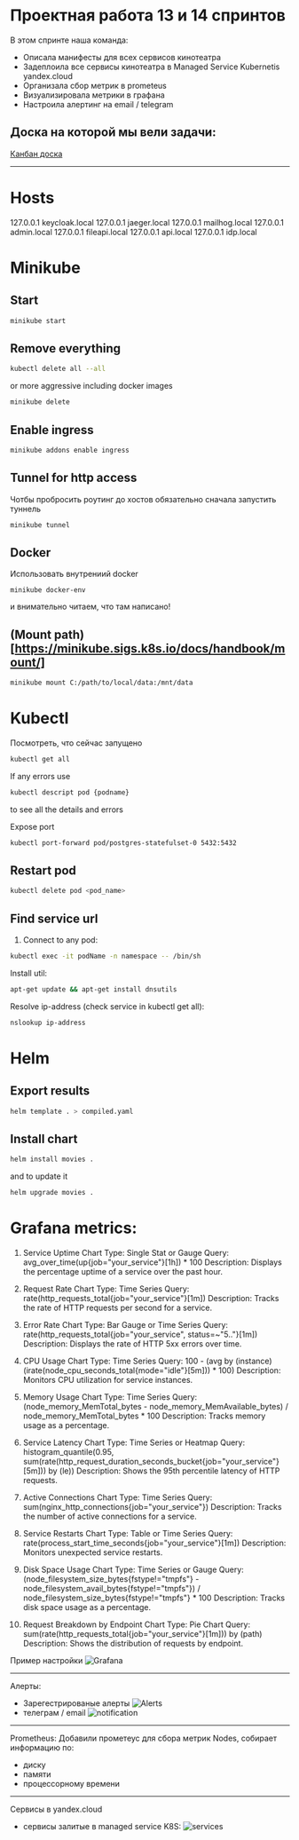 # Проектная работа 13 и 14 спринтов

В этом спринте наша команда:
- Описала манифесты для всех сервисов кинотеатра
- Задеплоила все сервисы кинотеатра в Managed Service Kubernetis yandex.cloud
- Организала сбор метрик в prometeus
- Визуализировала метрики в графана
- Настроила алертинг на email / telegram


## Доска на которой мы вели задачи:
[Канбан доска](https://github.com/users/oruchkin/projects/15)

---

# Hosts
127.0.0.1 	keycloak.local
127.0.0.1 	jaeger.local
127.0.0.1   mailhog.local
127.0.0.1   admin.local
127.0.0.1   fileapi.local
127.0.0.1   api.local
127.0.0.1   idp.local

# Minikube

## Start
```bash
minikube start
```

## Remove everything
```bash
kubectl delete all --all
```
or more aggressive including docker images
```bash
minikube delete
```

## Enable ingress
```bash
minikube addons enable ingress 
```

## Tunnel for http access
Чотбы пробросить роутинг до хостов обязательно сначала запустить туннель
```bash
minikube tunnel
```

## Docker
Использовать внутрениий docker
```
minikube docker-env
```
и внимательно читаем, что там написано!

## (Mount path)[https://minikube.sigs.k8s.io/docs/handbook/mount/]
```bash
minikube mount C:/path/to/local/data:/mnt/data
```

# Kubectl

Посмотреть, что сейчас запущено
```bash
kubectl get all
```

If any errors use
```bash
kubectl descript pod {podname}
```
to see all the details and errors

Expose port
```bash
kubectl port-forward pod/postgres-statefulset-0 5432:5432
```

## Restart pod
```bash
kubectl delete pod <pod_name>
```

## Find service url
1. Connect to any pod:
```bash
kubectl exec -it podName -n namespace -- /bin/sh
```
Install util:
```bash
apt-get update && apt-get install dnsutils
```
Resolve ip-address (check service in kubectl get all):
```bash
nslookup ip-address
```

# Helm
## Export results
```bash
helm template . > compiled.yaml
```

## Install chart
```bash
helm install movies .
```
and to update it
```bash
helm upgrade movies .
```


# Grafana metrics:
1. Service Uptime
   Chart Type: Single Stat or Gauge
   Query: avg_over_time(up{job="your_service"}[1h]) * 100
   Description: Displays the percentage uptime of a service over the past hour.


2. Request Rate
   Chart Type: Time Series
   Query: rate(http_requests_total{job="your_service"}[1m])
   Description: Tracks the rate of HTTP requests per second for a service.


3. Error Rate
   Chart Type: Bar Gauge or Time Series
   Query: rate(http_requests_total{job="your_service", status=~"5.."}[1m])
   Description: Displays the rate of HTTP 5xx errors over time.


4. CPU Usage
   Chart Type: Time Series
   Query: 100 - (avg by (instance) (irate(node_cpu_seconds_total{mode="idle"}[5m])) * 100)
   Description: Monitors CPU utilization for service instances.


5. Memory Usage
   Chart Type: Time Series
   Query: (node_memory_MemTotal_bytes - node_memory_MemAvailable_bytes) / node_memory_MemTotal_bytes * 100
   Description: Tracks memory usage as a percentage.


6. Service Latency
   Chart Type: Time Series or Heatmap
   Query: histogram_quantile(0.95, sum(rate(http_request_duration_seconds_bucket{job="your_service"}[5m])) by (le))
   Description: Shows the 95th percentile latency of HTTP requests.


7. Active Connections
   Chart Type: Time Series
   Query: sum(nginx_http_connections{job="your_service"})
   Description: Tracks the number of active connections for a service.


8. Service Restarts
   Chart Type: Table or Time Series
   Query: rate(process_start_time_seconds{job="your_service"}[1m])
   Description: Monitors unexpected service restarts.


9. Disk Space Usage
   Chart Type: Time Series or Gauge
   Query: (node_filesystem_size_bytes{fstype!="tmpfs"} - node_filesystem_avail_bytes{fstype!="tmpfs"}) /
   node_filesystem_size_bytes{fstype!="tmpfs"} * 100
   Description: Tracks disk space usage as a percentage.


10. Request Breakdown by Endpoint
    Chart Type: Pie Chart
    Query: sum(rate(http_requests_total{job="your_service"}[1m])) by (path)
    Description: Shows the distribution of requests by endpoint.

Пример настройки ![Grafana](readme/grafana.png)

---
Алерты:

- Зарегестрированые алерты ![Alerts](readme/alerts.png)
- телеграм / email ![notification](readme/notifications.png)

---
Prometheus:
Добавили прометеус для сбора метрик Nodes, собирает информацию по:
- диску
- памяти
- процессорному времени

---
Сервисы в yandex.cloud

- сервисы залитые в managed service K8S: ![services](readme/services.png)

